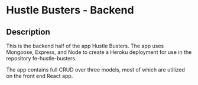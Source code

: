 # Hustle Busters - Backend

## Description

This is the backend half of the app Hustle Busters. The app uses Mongoose, Express, and Node to create a Heroku deployment for use in the repository fe-hustle-busters. 

The app contains full CRUD over three models, most of which are utilized on the front end React app.